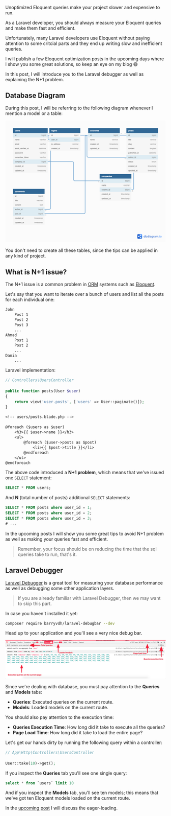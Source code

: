 Unoptimized Eloquent queries make your project slower and expensive to run.

As a Laravel developer, you should always measure your Eloquent queries and make them fast and efficient.

Unfortunately, many Laravel developers use Eloquent without paying attention to some critcial parts and they end up writing slow and inefficient queries.

I will publish a few Eloquent optimization posts in the upcoming days where I show you some great solutions, so keep an eye on my blog 😄

In this post, I will introduce you to the Laravel debugger as well as explaining the N+1 problem.

## Database Diagram
During this post, I will be referring to the following diagram whenever I mention a model or a table:
 
![Database Diagram](./static/img/laravel/eloquent-performance/002.png)

You don't need to create all these tables, since the tips can be applied in any kind of project.  

## What is N+1 issue?
The N+1 issue is a common problem in [ORM](https://en.wikipedia.org/wiki/Object-relational_mapping) systems such as [Eloquent](https://en.wikipedia.org/wiki/Object-relational_mapping).

Let's say that you want to iterate over a bunch of users and list all the posts for each individual one:
```text
John
    Post 1
    Post 2
    Post 3
    ...
Ahmad
    Post 1
    Post 2
    ...
Dania
    ...
```

Laravel implementation:
```php
// Controllers\UsersController

public function posts(User $user)
{
    return view('user.posts', ['users' => User::paginate()]);
}
```

```blade
<!-- users/posts.blade.php -->

@foreach ($users as $user)
    <h3>{{ $user->name }}</h3>
    <ul>
        @foreach ($user->posts as $post)
            <li>{{ $post->title }}</li>
        @endforeach
    </ul>
@endforeach
```

The above code introduced a **N+1 problem**, which means that we've issued one `SELECT` statement:
```sql
SELECT * FROM users;
```

And **N** (total number of posts) additional `SELECT` statements:
```sql
SELECT * FROM posts where user_id = 1;
SELECT * FROM posts where user_id = 2;
SELECT * FROM posts where user_id = 3;
# ...
```

In the upcoming posts I will show you some great tips to avoid N+1 problem as well as making your queries fast and efficient.

> Remember, your focus should be on reducing the time that the sql queries take to run, that's it.

## Laravel Debugger
[Laravel Debugger](https://github.com/barryvdh/laravel-debugbar) is a great tool for measuring your database performance as well as debugging some other application layers.

> If you are already familiar with Laravel Debugger, then we may want to skip this part.

In case you haven't installed it yet:
```bash
composer require barryvdh/laravel-debugbar --dev
```

Head up to your application and you'll see a very nice debug bar. 

![Laravel Debugger](./static/img/laravel/eloquent-performance/001.png)

Since we're dealing with database, you must pay attention to the **Queries** and **Models** tabs:

* **Queries**: Executed queries on the current route.
* **Models**: Loaded models on the current route.

You should also pay attention to the execution time:

* **Queries Execution Time**: How long did it take to execute all the queries?
* **Page Load Time**: How long did it take to load the entire page?


Let's get our hands dirty by running the following query within a controller:
```php
// App\Http\Controllers\UsersController

User::take(10)->get();
``` 

If you inspect the **Queries** tab you'll see one single query:
```sql
select * from `users` limit 10
```

And if you inspect the **Models** tab, you'll see ten models; this means that we've got ten Eloquent models loaded on the current route.

In the [upcoming post](../eloquent-performance-eager-loading) I will discuss the eager-loading.